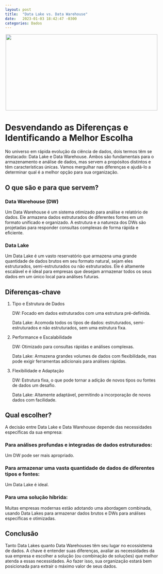 ```yaml
---
layout: post
title:  "Data Lake vs. Data Warehouse"
date:   2023-01-03 18:42:47 -0300
categories: Dados
---
```

<p align="center">
  <img src="https://img.freepik.com/fotos-gratis/fundo-de-armazenamento-em-nuvem-remixado-do-dominio-publico-pela-nasa_53876-104240.jpg?t=st=1694353570~exp=1694354170~hmac=345948e71323f1c2d18c9720d7dd44b3229f39df5e46df3a408682cfaa7a2c21" width="500" height="250">
</p>

# Desvendando as Diferenças e Identificando a Melhor Escolha

No universo em rápida evolução da ciência de dados, dois termos têm se destacado: Data Lake e Data Warehouse. Ambos são fundamentais para o armazenamento e análise de dados, mas servem a propósitos distintos e têm características únicas. Vamos mergulhar nas diferenças e ajudá-lo a determinar qual é a melhor opção para sua organização.

## O que são e para que servem?

### Data Warehouse (DW)

Um Data Warehouse é um sistema otimizado para análise e relatório de dados. Ele armazena dados estruturados de diferentes fontes em um formato unificado e organizado. A estrutura e a natureza dos DWs são projetadas para responder consultas complexas de forma rápida e eficiente.

### Data Lake

Um Data Lake é um vasto reservatório que armazena uma grande quantidade de dados brutos em seu formato natural, sejam eles estruturados, semi-estruturados ou não estruturados. Ele é altamente escalável e é ideal para empresas que desejam armazenar todos os seus dados em um único local para análises futuras.

## Diferenças-chave
1. Tipo e Estrutura de Dados

    DW: Focado em dados estruturados com uma estrutura pré-definida.
    
    Data Lake: Acomoda todos os tipos de dados: estruturados, semi-estruturados e não estruturados, sem uma estrutura fixa.

2. Performance e Escalabilidade

    DW: Otimizado para consultas rápidas e análises complexas.
    
    Data Lake: Armazena grandes volumes de dados com flexibilidade, mas pode exigir ferramentas adicionais para análises rápidas.

3. Flexibilidade e Adaptação

    DW: Estrutura fixa, o que pode tornar a adição de novos tipos ou fontes de dados um desafio.
    
    Data Lake: Altamente adaptável, permitindo a incorporação de novos dados com facilidade.

## Qual escolher?

A decisão entre Data Lake e Data Warehouse depende das necessidades específicas da sua empresa:

### Para análises profundas e integradas de dados estruturados: 

Um DW pode ser mais apropriado.
    
### Para armazenar uma vasta quantidade de dados de diferentes tipos e fontes: 

Um Data Lake é ideal.
    
### Para uma solução híbrida: 

Muitas empresas modernas estão adotando uma abordagem combinada, usando Data Lakes para armazenar dados brutos e DWs para análises específicas e otimizadas.

## Conclusão

Tanto Data Lakes quanto Data Warehouses têm seu lugar no ecossistema de dados. A chave é entender suas diferenças, avaliar as necessidades da sua empresa e escolher a solução (ou combinação de soluções) que melhor atenda a essas necessidades. Ao fazer isso, sua organização estará bem posicionada para extrair o máximo valor de seus dados.